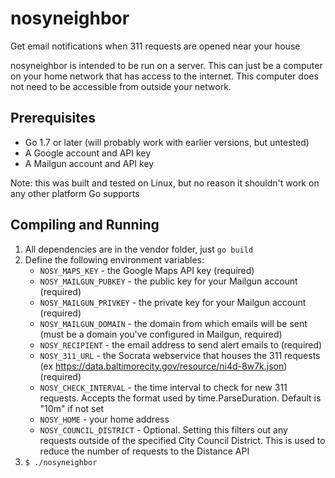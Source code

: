 # nosyneighbor

Get email notifications when 311 requests are opened near your house

nosyneighbor is intended to be run on a server. This can just be a computer
on your home network that has access to the internet. This computer does not need
to be accessible from outside your network.

## Prerequisites

* Go 1.7 or later (will probably work with earlier versions, but untested)
* A Google account and API key
* A Mailgun account and API key

Note: this was built and tested on Linux, but no reason it shouldn't work on any other platform Go supports

## Compiling and Running

1. All dependencies are in the vendor folder, just `go build`
2. Define the following environment variables:
	* `NOSY_MAPS_KEY` - the Google Maps API key (required)
	* `NOSY_MAILGUN_PUBKEY` - the public key for your Mailgun account (required)
	* `NOSY_MAILGUN_PRIVKEY` - the private key for your Mailgun account (required)
	* `NOSY_MAILGUN_DOMAIN` - the domain from which emails will be sent (must be a domain you've configured in Mailgun, required)
	* `NOSY_RECIPIENT` - the email address to send alert emails to (required)
	* `NOSY_311_URL` - the Socrata webservice that houses the 311 requests (ex https://data.baltimorecity.gov/resource/ni4d-8w7k.json) (required)
	* `NOSY_CHECK_INTERVAL` - the time interval to check for new 311 requests. Accepts the format used by time.ParseDuration. Default is "10m" if not set
	* `NOSY_HOME` - your home address
	* `NOSY_COUNCIL_DISTRICT` - Optional. Setting this filters out any requests outside of the specified City Council District. This is used to reduce the number of requests to the Distance API
3. `$ ./nosyneighbor`
